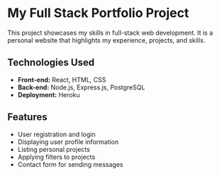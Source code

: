 # My Full Stack Portfolio Project

This project showcases my skills in full-stack web development. It is a personal website that highlights my experience, projects, and skills.

## Technologies Used

* **Front-end:** React, HTML, CSS
* **Back-end:** Node.js, Express.js, PostgreSQL
* **Deployment:** Heroku

## Features

* User registration and login
* Displaying user profile information
* Listing personal projects
* Applying filters to projects
* Contact form for sending messages


